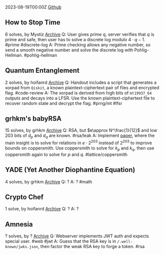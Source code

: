 2023-08-19T00:00Z
[Github](https://github.com/blackb6a/blackb6a-ctf-2023-challenges)
## How to Stop Time
6 solves, by Mystiz
[Archive](https://github.com/blackb6a/blackb6a-ctf-2023-challenges/tree/main/01-how-to-stop-time)
Q: User gives prime $q$, server verifies that $q$ is prime and safe, then user has to solve a discrete log modulo $4 \cdot q - 1$. #prime #discrete-log
A: Prime checking allows any negative number, so send a smooth negative number and solve the discrete log with Pohlig-Hellman. #pohlig-hellman 

## Quantum Entanglement
2 solves, by hoifanrd
[Archive](https://github.com/blackb6a/blackb6a-ctf-2023-challenges/tree/main/02-quantum-flip)
Q: Handout includes a script that generates a xorpad from `Qiskit`, a known plaintext-ciphertext pair of files and encrypted flag. #code-review
A: The xorpad is derived from high bits of `mt19937_64` outputs and decays into a LFSR. Use the known plaintext-ciphertext file to recover random state and decrypt the flag. #prng/mt #lfsr

## grhkm's babyRSA
15 solves, by grhkm
[Archive](https://github.com/blackb6a/blackb6a-ctf-2023-challenges/tree/main/03-grhkm_s-babyrsa)
Q: RSA, but $e\approx N^\frac{1}{12}$ and low 203 bits of $d_p$ and $d_q$ are known. #rsa/leak 
A: Implement [paper](https://eprint.iacr.org/2022/271.pdf), where the main insight is to solve for relations in $e\cdot2^{203}$ instead of $2^{203}$ to improve bounds on coppersmith. Use coppersmith to solve for $k_p$ and $k_q$, then use coppersmith again to solve for $p$ and $q$. #lattice/coppersmith 

## YADE (Yet Another Diophantine Equation)
4 solves, by grhkm
[Archive](https://github.com/blackb6a/blackb6a-ctf-2023-challenges/tree/main/31-YADE)
Q: ?
A: ? #math

## Crypto Chef
1 solve, by hoifanrd
[Archive](https://github.com/blackb6a/blackb6a-ctf-2023-challenges/tree/main/32-crypto-chef)
Q: ?
A: ?
## Amnesia
? solves, by ?
[Archive](https://github.com/blackb6a/blackb6a-ctf-2023-challenges/tree/main/18-amnesia)
Q: Webserver implements JWT auth and expects special user. #web #jwt
A: Guess that the RSA key is in `/.well-known/jwks.json`, then factor the weak RSA key to forge a token. #rsa